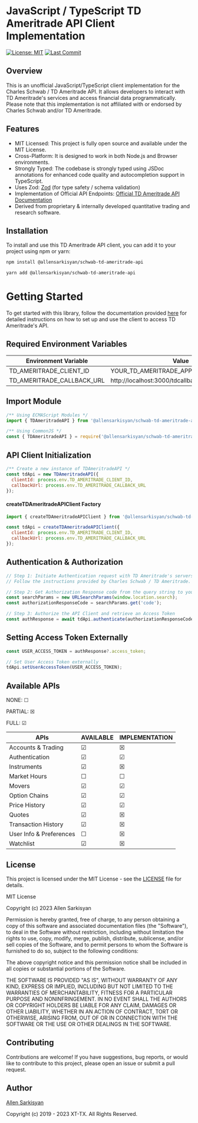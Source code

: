 # JavaScript / TypeScript TD Ameritrade API Client Implementation

[![License: MIT](https://img.shields.io/badge/License-MIT-yellow.svg)](LICENSE)
[![Last Commit](https://img.shields.io/github/last-commit/allensarkisyan/schwab-td-ameritrade-api)](LICENSE)

## Overview

This is an unofficial JavaScript/TypeScript client implementation for the Charles Schwab / TD Ameritrade API. It allows developers to interact with TD Ameritrade's services and access financial data programmatically. Please note that this implementation is not affiliated with or endorsed by Charles Schwab and/or TD Ameritrade.

## Features

- MIT Licensed: This project is fully open source and available under the MIT License.
- Cross-Platform: It is designed to work in both Node.js and Browser environments.
- Strongly Typed: The codebase is strongly typed using JSDoc annotations for enhanced code quality and autocompletion support in TypeScript.
- Uses Zod: [Zod](https://github.com/colinhacks/zod) (for type safety / schema validation)
- Implementation of Official API Endpoints: [Official TD Ameritrade API Documentation](https://developer.tdameritrade.com/apis)
- Derived from proprietary & internally developed quantitative trading and research software.

## Installation

To install and use this TD Ameritrade API client, you can add it to your project using npm or yarn:

```bash
npm install @allensarkisyan/schwab-td-ameritrade-api
```

```bash
yarn add @allensarkisyan/schwab-td-ameritrade-api
```

# Getting Started
To get started with this library, follow the documentation provided [here](td-api.md) for detailed instructions on how to set up and use the client to access TD Ameritrade's API.

## Required Environment Variables
| Environment Variable | Value |
| ----------- | ----------- |
| TD_AMERITRADE_CLIENT_ID | YOUR_TD_AMERITRADE_APPLICATION_CLIENT_ID |
| TD_AMERITRADE_CALLBACK_URL | http://localhost:3000/tdcallback |


## Import Module
```javascript
/** Using ECMAScript Modules */
import { TDAmeritradeAPI } from '@allensarkisyan/schwab-td-ameritrade-api';

/** Using CommonJS */
const { TDAmeritradeAPI } = require('@allensarkisyan/schwab-td-ameritrade-api');
```

## API Client Initialization
```javascript
/** Create a new instance of TDAmeritradeAPI */
const tdApi = new TDAmeritradeAPI({
  clientId: process.env.TD_AMERITRADE_CLIENT_ID,
  callbackUrl: process.env.TD_AMERITRADE_CALLBACK_URL
});
```

#### createTDAmeritradeAPIClient Factory
```javascript
import { createTDAmeritradeAPIClient } from '@allensarkisyan/schwab-td-ameritrade-api';

const tdApi = createTDAmeritradeAPIClient({
  clientId: process.env.TD_AMERITRADE_CLIENT_ID,
  callbackUrl: process.env.TD_AMERITRADE_CALLBACK_URL
});
```

## Authentication & Authorization
```javascript
// Step 1: Initiate Authentication request with TD Ameritrade's servers
// Follow the instructions provided by Charles Schwab / TD Ameritrade.

// Step 2: Get Authorization Response code from the query string to your redirect callback URL.
const searchParams = new URLSearchParams(window.location.search);
const authorizationResponseCode = searchParams.get('code');

// Step 3: Authorize the API Client and retrieve an Access Token
const authResponse = await tdApi.authenticate(authorizationResponseCode);
```

## Setting Access Token Externally
```javascript
const USER_ACCESS_TOKEN = authResponse?.access_token;

// Set User Access Token externally 
tdApi.setUserAccessToken(USER_ACCESS_TOKEN);
```

## Available APIs
NONE: &#9744;

PARTIAL: &#9746;

FULL: &#9745;

| APIs | AVAILABLE | IMPLEMENTATION |
| ---------| ----------  | ------ |
| Accounts & Trading | &#9745; | &#9746; |
| Authentication | &#9745; | &#9745; |
| Instruments | &#9745; | &#9746; |
| Market Hours | &#9744; | &#9744; |
| Movers | &#9745; | &#9745; |
| Option Chains | &#9745; | &#9745; |
| Price History | &#9745; | &#9745; |
| Quotes | &#9745; | &#9746; |
| Transaction History | &#9745; | &#9746; |
| User Info & Preferences | &#9744; | &#9746; |
| Watchlist | &#9745; | &#9746; |

## License
This project is licensed under the MIT License - see the [LICENSE](LICENSE) file for details.

MIT License

Copyright (c) 2023 Allen Sarkisyan

Permission is hereby granted, free of charge, to any person obtaining a copy
of this software and associated documentation files (the "Software"), to deal
in the Software without restriction, including without limitation the rights
to use, copy, modify, merge, publish, distribute, sublicense, and/or sell
copies of the Software, and to permit persons to whom the Software is
furnished to do so, subject to the following conditions:

The above copyright notice and this permission notice shall be included in all
copies or substantial portions of the Software.

THE SOFTWARE IS PROVIDED "AS IS", WITHOUT WARRANTY OF ANY KIND, EXPRESS OR
IMPLIED, INCLUDING BUT NOT LIMITED TO THE WARRANTIES OF MERCHANTABILITY,
FITNESS FOR A PARTICULAR PURPOSE AND NONINFRINGEMENT. IN NO EVENT SHALL THE
AUTHORS OR COPYRIGHT HOLDERS BE LIABLE FOR ANY CLAIM, DAMAGES OR OTHER
LIABILITY, WHETHER IN AN ACTION OF CONTRACT, TORT OR OTHERWISE, ARISING FROM,
OUT OF OR IN CONNECTION WITH THE SOFTWARE OR THE USE OR OTHER DEALINGS IN THE
SOFTWARE.

## Contributing
Contributions are welcome! If you have suggestions, bug reports, or would like to contribute to this project,
please open an issue or submit a pull request.

## Author

[Allen Sarkisyan](https://github.com/allensarkisyan)

Copyright (c) 2019 - 2023 XT-TX. All Rights Reserved.